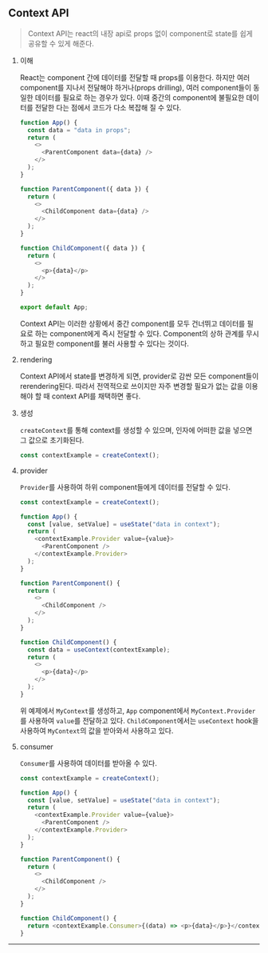 ## Context API

> Context API는 react의 내장 api로 props 없이 component로 state를 쉽게 공유할 수 있게 해준다.

1. 이해

   React는 component 간에 데이터를 전달할 때 props를 이용한다. 하지만 여러 component를 지나서 전달해야 하거나(props drilling), 여러 component들이 동일한 데이터를 필요로 하는 경우가 있다. 이때 중간의 component에 불필요한 데이터를 전달한 다는 점에서 코드가 다소 복잡해 질 수 있다.

   ```javascript
   function App() {
     const data = "data in props";
     return (
       <>
         <ParentComponent data={data} />
       </>
     );
   }

   function ParentComponent({ data }) {
     return (
       <>
         <ChildComponent data={data} />
       </>
     );
   }

   function ChildComponent({ data }) {
     return (
       <>
         <p>{data}</p>
       </>
     );
   }

   export default App;
   ```

   Context API는 이러한 상황에서 중간 component를 모두 건너뛰고 데이터를 필요로 하는 component에게 즉시 전달할 수 있다. Component의 상하 관계를 무시하고 필요한 component를 불러 사용할 수 있다는 것이다.

2. rendering

   Context API에서 state를 변경하게 되면, provider로 감싼 모든 component들이 rerendering된다. 따라서 전역적으로 쓰이지만 자주 변경할 필요가 없는 값을 이용해야 할 때 context API를 채택하면 좋다.

3. 생성

   `createContext`를 통해 context를 생성할 수 있으며, 인자에 어떠한 값을 넣으면 그 값으로 초기화된다.

   ```javascript
   const contextExample = createContext();
   ```

4. provider

   `Provider`를 사용하여 하위 component들에게 데이터를 전달할 수 있다.

   ```javascript
   const contextExample = createContext();

   function App() {
     const [value, setValue] = useState("data in context");
     return (
       <contextExample.Provider value={value}>
         <ParentComponent />
       </contextExample.Provider>
     );
   }

   function ParentComponent() {
     return (
       <>
         <ChildComponent />
       </>
     );
   }

   function ChildComponent() {
     const data = useContext(contextExample);
     return (
       <>
         <p>{data}</p>
       </>
     );
   }
   ```

   위 예제에서 `MyContext`를 생성하고, `App` component에서 `MyContext.Provider`를 사용하여 `value`를 전달하고 있다. `ChildComponent`에서는 `useContext` hook을 사용하여 `MyContext`의 값을 받아와서 사용하고 있다.

5. consumer

   `Consumer`를 사용하여 데이터를 받아올 수 있다.

   ```javascript
   const contextExample = createContext();

   function App() {
     const [value, setValue] = useState("data in context");
     return (
       <contextExample.Provider value={value}>
         <ParentComponent />
       </contextExample.Provider>
     );
   }

   function ParentComponent() {
     return (
       <>
         <ChildComponent />
       </>
     );
   }

   function ChildComponent() {
     return <contextExample.Consumer>{(data) => <p>{data}</p>}</contextExample.Consumer>;
   }
   ```

---
